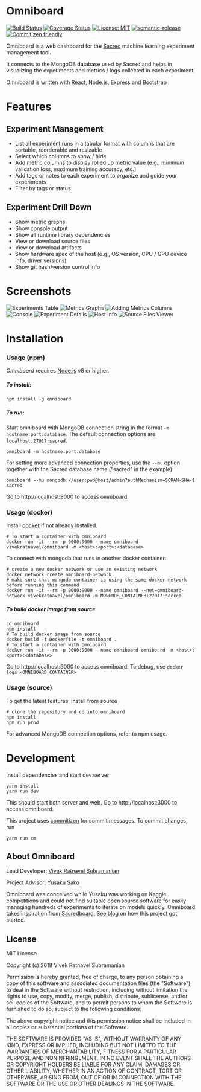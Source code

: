 # Omniboard

[![Build Status](https://travis-ci.com/vivekratnavel/omniboard.svg?branch=master)](https://travis-ci.com/vivekratnavel/omniboard)
[![Coverage Status](https://coveralls.io/repos/github/vivekratnavel/omniboard/badge.svg?branch=master&service=github)](https://coveralls.io/github/vivekratnavel/omniboard?branch=master)
[![License: MIT](https://img.shields.io/badge/license-MIT-blue.svg)](https://opensource.org/licenses/MIT)
[![semantic-release](https://img.shields.io/badge/%20%20%F0%9F%93%A6%F0%9F%9A%80-semantic--release-e10079.svg)](https://github.com/semantic-release/semantic-release)
[![Commitizen friendly](https://img.shields.io/badge/commitizen-friendly-brightgreen.svg)](http://commitizen.github.io/cz-cli/)

Omniboard is a web dashboard for the [Sacred](https://github.com/IDSIA/sacred)
machine learning experiment management tool.

It connects to the MongoDB database used by Sacred
and helps in visualizing the experiments and metrics / logs collected in each experiment.

Omniboard is written with React, Node.js, Express and Bootstrap

# Features

## Experiment Management
* List all experiment runs in a tabular format with columns that are sortable, reorderable and resizable
* Select which columns to show / hide 
* Add metric columns to display rolled up metric value (e.g., minimum validation loss, maximum training accuracy, etc.)
* Add tags or notes to each experiment to organize and guide your experiments 
* Filter by tags or status

## Experiment Drill Down
* Show metric graphs
* Show console output
* Show all runtime library dependencies
* View or download source files
* View or download artifacts
* Show hardware spec of the host (e.g., OS version, CPU / GPU device info, driver versions)
* Show git hash/version control info

# Screenshots

![Experiments Table](https://raw.githubusercontent.com/vivekratnavel/omniboard/master/docs/screenshots/table.png)
![Metrics Graphs](https://raw.githubusercontent.com/vivekratnavel/omniboard/master/docs/screenshots/metric-graphs.png)
![Adding Metrics Columns](https://raw.githubusercontent.com/vivekratnavel/omniboard/master/docs/screenshots/adding-metrics.png)
![Console](https://raw.githubusercontent.com/vivekratnavel/omniboard/master/docs/screenshots/console.png)
![Experiment Details](https://raw.githubusercontent.com/vivekratnavel/omniboard/master/docs/screenshots/experiment-details.png)
![Host Info](https://raw.githubusercontent.com/vivekratnavel/omniboard/master/docs/screenshots/host-info.png)
![Source Files Viewer](https://raw.githubusercontent.com/vivekratnavel/omniboard/master/docs/screenshots/source-file-view.png)


# Installation

### Usage (npm) ###

_Omniboard_ requires [Node.js](https://nodejs.org/en/download/) v8 or higher.
##### To install: #####

```npm
npm install -g omniboard
```

##### To run: #####
Start omniboard with MongoDB connection string in the format `-m hostname:port:database`.
The default connection options are `localhost:27017:sacred`.  
```
omniboard -m hostname:port:database
```
For setting more advanced connection properties, use the `--mu` option together with the Sacred database name ("sacred" in the example):

```
omniboard --mu mongodb://user:pwd@host/admin?authMechanism=SCRAM-SHA-1 sacred
```

Go to http://localhost:9000 to access omniboard.

### Usage (docker) ###

Install [docker](https://www.docker.com/get-started) if not already installed.

```docker
# To start a container with omniboard
docker run -it --rm -p 9000:9000 --name omniboard vivekratnavel/omniboard -m <host>:<port>:<database>
```

To connect with mongodb that runs in another docker container:
```docker
# create a new docker network or use an existing network
docker network create omniboard-network
# make sure that mongodb container is using the same docker network before running this command
docker run -it --rm -p 9000:9000 --name omniboard --net=omniboard-network vivekratnavel/omniboard -m MONGODB_CONTAINER:27017:sacred
```

##### To build docker image from source #####
```
cd omniboard
npm install
# To build docker image from source
docker build -f Dockerfile -t omniboard .
# To start a container with omniboard
docker run -it --rm -p 9000:9000 --name omniboard omniboard -m <host>:<port>:<database>
```

Go to http://localhost:9000 to access omniboard. To debug, use `docker logs <OMNIBOARD_CONTAINER>`

### Usage (source) ###

To get the latest features, install from source
```
# clone the repository and cd into omniboard
npm install
npm run prod
```
For advanced MongoDB connection options, refer to npm usage.

# Development

Install dependencies and start dev server

```npm
yarn install
yarn run dev
```
This should start both server and web. Go to http://localhost:3000 to access omniboard.

This project uses [commitizen](https://github.com/commitizen/cz-cli) for commit messages. To commit changes, run
```npm
yarn run cm
```


About Omniboard
-------

Lead Developer: [Vivek Ratnavel Subramanian](https://github.com/vivekratnavel)

Project Advisor: [Yusaku Sako](https://github.com/u39kun)

Omniboard was conceived while Yusaku was working on Kaggle competitions and could not find suitable open source software for easily managing hundreds of experiments to iterate on models quickly.  Omniboard takes inspiration from [Sacredboard](https://github.com/chovanecm/sacredboard).  [See blog](https://medium.com/@u39kun/managing-your-machine-learning-experiments-and-making-them-repeatable-in-tensorflow-pytorch-bc8043099dbd) on how this project got started.

License
-------
MIT License

Copyright (c) 2018 Vivek Ratnavel Subramanian

Permission is hereby granted, free of charge, to any person obtaining a copy of this software and associated documentation files (the "Software"), to deal in the Software without restriction, including without limitation the rights to use, copy, modify, merge, publish, distribute, sublicense, and/or sell copies of the Software, and to permit persons to whom the Software is furnished to do so, subject to the following conditions:

The above copyright notice and this permission notice shall be included in all copies or substantial portions of the Software.

THE SOFTWARE IS PROVIDED "AS IS", WITHOUT WARRANTY OF ANY KIND, EXPRESS OR IMPLIED, INCLUDING BUT NOT LIMITED TO THE WARRANTIES OF MERCHANTABILITY, FITNESS FOR A PARTICULAR PURPOSE AND NONINFRINGEMENT. IN NO EVENT SHALL THE AUTHORS OR COPYRIGHT HOLDERS BE LIABLE FOR ANY CLAIM, DAMAGES OR OTHER LIABILITY, WHETHER IN AN ACTION OF CONTRACT, TORT OR OTHERWISE, ARISING FROM, OUT OF OR IN CONNECTION WITH THE SOFTWARE OR THE USE OR OTHER DEALINGS IN THE SOFTWARE.
